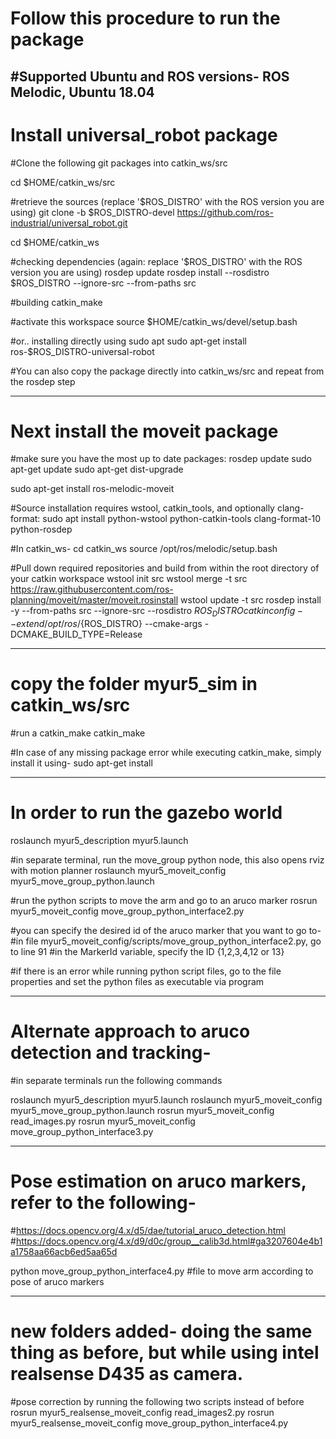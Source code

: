 # Follow this procedure to run the package 
#Supported Ubuntu and ROS versions- ROS Melodic, Ubuntu 18.04
---------------------------------------------------------------------------------
# Install universal_robot package
#Clone the following git packages into catkin_ws/src

cd $HOME/catkin_ws/src

#retrieve the sources (replace '$ROS_DISTRO' with the ROS version you are using)
git clone -b $ROS_DISTRO-devel https://github.com/ros-industrial/universal_robot.git

cd $HOME/catkin_ws

#checking dependencies (again: replace '$ROS_DISTRO' with the ROS version you are using)
rosdep update
rosdep install --rosdistro $ROS_DISTRO --ignore-src --from-paths src

#building
catkin_make

#activate this workspace
source $HOME/catkin_ws/devel/setup.bash

#or.. installing directly using sudo apt
sudo apt-get install ros-$ROS_DISTRO-universal-robot

#You can also copy the package directly into catkin_ws/src and repeat from the rosdep step

----------------------------------------------------------------------------------
# Next install the moveit package

#make sure you have the most up to date packages:
rosdep update
sudo apt-get update
sudo apt-get dist-upgrade

sudo apt-get install ros-melodic-moveit

#Source installation requires wstool, catkin_tools, and optionally clang-format:
sudo apt install python-wstool python-catkin-tools clang-format-10 python-rosdep

#In catkin_ws-
cd catkin_ws
source /opt/ros/melodic/setup.bash

#Pull down required repositories and build from within the root directory of your catkin workspace
wstool init src
wstool merge -t src https://raw.githubusercontent.com/ros-planning/moveit/master/moveit.rosinstall
wstool update -t src
rosdep install -y --from-paths src --ignore-src --rosdistro ${ROS_DISTRO}
catkin config --extend /opt/ros/${ROS_DISTRO} --cmake-args -DCMAKE_BUILD_TYPE=Release

-----------------------------------------------------------------------------------

# copy the folder myur5_sim in catkin_ws/src

#run a catkin_make
catkin_make

#In case of any missing package error while executing catkin_make, simply install it using-
sudo apt-get install <package name>

------------------------------------------------------------------------------------
  
# In order to run the gazebo world
roslaunch myur5_description myur5.launch

#in separate terminal, run the move_group python node, this also opens rviz with motion planner
roslaunch myur5_moveit_config myur5_move_group_python.launch

#run the python scripts to move the arm and go to an aruco marker
rosrun myur5_moveit_config move_group_python_interface2.py

#you can specify the desired id of the aruco marker that you want to go to-
#in file myur5_moveit_config/scripts/move_group_python_interface2.py, go to line 91
#in the MarkerId variable, specify the ID {1,2,3,4,12 or 13}

#if there is an error while running python script files, go to the file properties and set the python files as executable via program

----------------------------------------------------------------------------------------

# Alternate approach to aruco detection and tracking-
#in separate terminals run the following commands

roslaunch myur5_description myur5.launch
roslaunch myur5_moveit_config myur5_move_group_python.launch
rosrun myur5_moveit_config read_images.py
rosrun myur5_moveit_config move_group_python_interface3.py

------------------------------------------------------------------------------------------

# Pose estimation on aruco markers, refer to the following-
#https://docs.opencv.org/4.x/d5/dae/tutorial_aruco_detection.html
#https://docs.opencv.org/4.x/d9/d0c/group__calib3d.html#ga3207604e4b1a1758aa66acb6ed5aa65d

python move_group_python_interface4.py
#file to move arm according to pose of aruco markers


---------------------------------------------------------------------------------------
# new folders added- doing the same thing as before, but while using intel realsense D435 as camera.

#pose correction by running the following two scripts instead of before
rosrun myur5_realsense_moveit_config read_images2.py
rosrun myur5_realsense_moveit_config move_group_python_interface4.py


